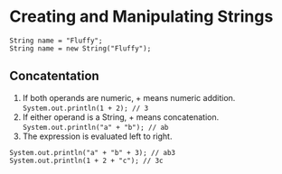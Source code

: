 # Creating and Manipulating Strings

```
String name = "Fluffy";
String name = new String("Fluffy");
```

## Concatentation

1. If both operands are numeric, + means numeric addition.  `System.out.println(1 + 2); // 3`
2. If either operand is a String, + means concatenation.  `System.out.println("a" + "b"); // ab`
3. The expression is evaluated left to right. 
```
System.out.println("a" + "b" + 3); // ab3
System.out.println(1 + 2 + "c"); // 3c
```
